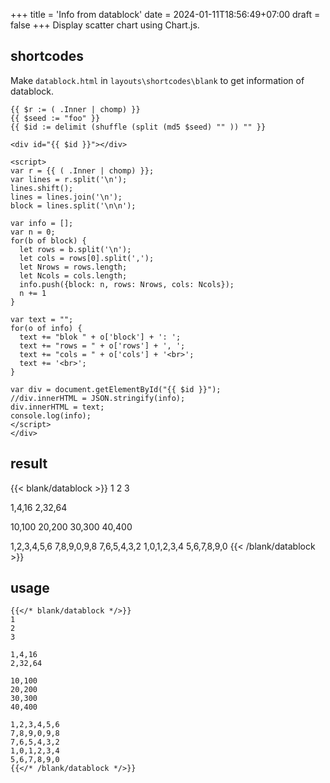+++
title = 'Info from datablock'
date = 2024-01-11T18:56:49+07:00
draft = false
+++
Display scatter chart using Chart.js.


## shortcodes
Make `datablock.html` in `layouts\shortcodes\blank` to get information of datablock.

```
{{ $r := ( .Inner | chomp) }}
{{ $seed := "foo" }}
{{ $id := delimit (shuffle (split (md5 $seed) "" )) "" }}

<div id="{{ $id }}"></div>

<script>
var r = {{ ( .Inner | chomp) }};
var lines = r.split('\n');
lines.shift();
lines = lines.join('\n');
block = lines.split('\n\n');

var info = [];
var n = 0;
for(b of block) {
  let rows = b.split('\n');
  let cols = rows[0].split(',');
  let Nrows = rows.length;
  let Ncols = cols.length;
  info.push({block: n, rows: Nrows, cols: Ncols});
  n += 1
}

var text = "";
for(o of info) {
  text += "blok " + o['block'] + ': ';
  text += "rows = " + o['rows'] + ', ';
  text += "cols = " + o['cols'] + '<br>';
  text += '<br>';
}

var div = document.getElementById("{{ $id }}");
//div.innerHTML = JSON.stringify(info);
div.innerHTML = text;
console.log(info);
</script>
</div>
```

## result
{{< blank/datablock >}}
1
2
3

1,4,16
2,32,64

10,100
20,200
30,300
40,400

1,2,3,4,5,6
7,8,9,0,9,8
7,6,5,4,3,2
1,0,1,2,3,4
5,6,7,8,9,0
{{< /blank/datablock >}}


## usage
```
{{</* blank/datablock */>}}
1
2
3

1,4,16
2,32,64

10,100
20,200
30,300
40,400

1,2,3,4,5,6
7,8,9,0,9,8
7,6,5,4,3,2
1,0,1,2,3,4
5,6,7,8,9,0
{{</* /blank/datablock */>}}
```
